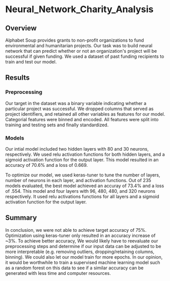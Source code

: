 # Neural_Network_Charity_Analysis

## Overview
Alphabet Soup provides grants to non-profit organizations to fund environmental and humanitarian projects. Our task was to build neural network that can predict whether or not an organization's project will be successful if given funding. We used a dataset of past funding recipients to train and test our model.

## Results

### Preprocessing
Our target in the dataset was a binary variable indicating whether a particular project was successful. We dropped columns that served as project identifiers, and retained all other variables as features for our model. Categorial features were binned and encoded. All features were split into training and testing sets and finally standardized.

### Models
Our intial model included two hidden layers with 80 and 30 neurons, respectively. We used relu activation functions for both hidden layers, and a sigmoid activation function for the output layer. This model resulted in an accuracy of 70.6% and a loss of 0.669.

To optimize our model, we used keras-tuner to tune the number of layers, number of neurons in each layer, and activation functions. Out of 235 models evaluated, the best model achieved an accuray of 73.4% and a loss of .554. This model and four layers with 96, 480, 480, and 320 neurons respectively. It used relu activations functions for all layers and a sigmoid activation function for the output layer.

## Summary
In conclusion, we were not able to achieve target accuracy of 75%. Optimization using keras-tuner only resulted in an accuracy increase of ~3%. To achieve better accuracy, We would likely have to reevaluate our preprocessing steps and determine if our input data can be adjusted to be more interpretable (e.g. removing outliers, dropping/retaining columns, binning). We could also let our model train for more epochs. In our opinion, it would be worthwhile to train a supervised machine learning model such as a random forest on this data to see if a similar accuracy can be generated with less time and computer resources.

